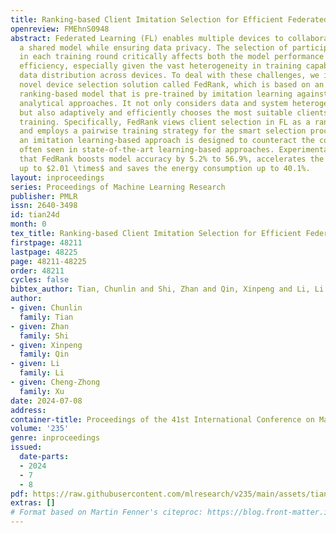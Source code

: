 ```yaml
---
title: Ranking-based Client Imitation Selection for Efficient Federated Learning
openreview: FMEhnS0948
abstract: Federated Learning (FL) enables multiple devices to collaboratively train
  a shared model while ensuring data privacy. The selection of participating devices
  in each training round critically affects both the model performance and training
  efficiency, especially given the vast heterogeneity in training capabilities and
  data distribution across devices. To deal with these challenges, we introduce a
  novel device selection solution called FedRank, which is based on an end-to-end,
  ranking-based model that is pre-trained by imitation learning against state-of-the-art
  analytical approaches. It not only considers data and system heterogeneity at runtime
  but also adaptively and efficiently chooses the most suitable clients for model
  training. Specifically, FedRank views client selection in FL as a ranking problem
  and employs a pairwise training strategy for the smart selection process. Additionally,
  an imitation learning-based approach is designed to counteract the cold-start issues
  often seen in state-of-the-art learning-based approaches. Experimental results reveal
  that FedRank boosts model accuracy by 5.2% to 56.9%, accelerates the training convergence
  up to $2.01 \times$ and saves the energy consumption up to 40.1%.
layout: inproceedings
series: Proceedings of Machine Learning Research
publisher: PMLR
issn: 2640-3498
id: tian24d
month: 0
tex_title: Ranking-based Client Imitation Selection for Efficient Federated Learning
firstpage: 48211
lastpage: 48225
page: 48211-48225
order: 48211
cycles: false
bibtex_author: Tian, Chunlin and Shi, Zhan and Qin, Xinpeng and Li, Li and Xu, Cheng-Zhong
author:
- given: Chunlin
  family: Tian
- given: Zhan
  family: Shi
- given: Xinpeng
  family: Qin
- given: Li
  family: Li
- given: Cheng-Zhong
  family: Xu
date: 2024-07-08
address:
container-title: Proceedings of the 41st International Conference on Machine Learning
volume: '235'
genre: inproceedings
issued:
  date-parts:
  - 2024
  - 7
  - 8
pdf: https://raw.githubusercontent.com/mlresearch/v235/main/assets/tian24d/tian24d.pdf
extras: []
# Format based on Martin Fenner's citeproc: https://blog.front-matter.io/posts/citeproc-yaml-for-bibliographies/
---
```


